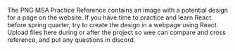The PNG MSA Practice Reference contains an image with a potential design for a page on the website.
If you have time to practice and learn React before spring quarter, try to create the design in a webpage using React.
Upload files here during or after the project so wee can compare and cross reference, and put any questions in discord.
